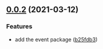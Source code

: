 ## [0.0.2](https://github.com/banquette/banquettejs/compare/v0.0.1...v0.0.2) (2021-03-12)


### Features

* add the event package ([b25fdb3](https://github.com/banquette/banquettejs/commit/b25fdb34480a2fe540170c37188c555a1b4add5e))



